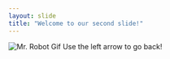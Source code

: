 ```yaml
---
layout: slide
title: "Welcome to our second slide!"
---
```

![Mr. Robot Gif](https://media.giphy.com/media/fQsRRVEBuEKQM/giphy-downsized.gif)
Use the left arrow to go back!
